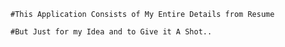   
    #This Application Consists of My Entire Details from Resume
  
    #But Just for my Idea and to Give it A Shot..
